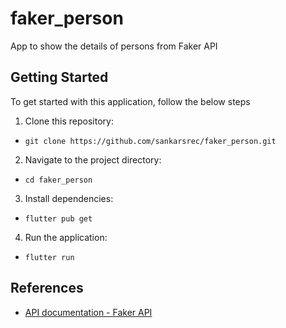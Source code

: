 # faker_person

App to show the details of persons from Faker API

## Getting Started
To get started with this application, follow the below steps

1. Clone this repository:
- ```git clone https://github.com/sankarsrec/faker_person.git```

2. Navigate to the project directory:
- ```cd faker_person```

3. Install dependencies:
- ```flutter pub get```

4. Run the application:
- ```flutter run```


## References
* [API documentation - Faker API](https://fakerapi.it/en)
